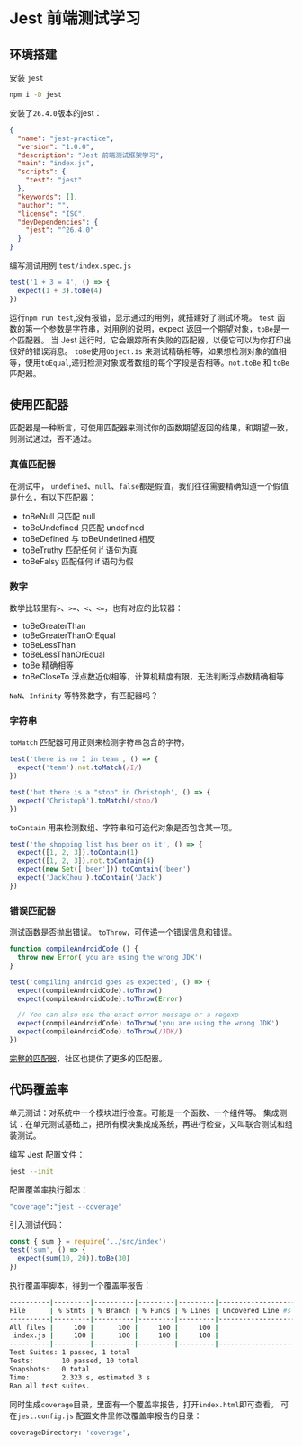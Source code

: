 <!--
 * @Description: 
 * @Date: 2020-08-16 12:54:57 +0800
 * @Author: JackChouMine
 * @LastEditTime: 2020-08-17 22:19:06 +0800
 * @LastEditors: JackChouMine
-->
# Jest 前端测试学习

## 环境搭建
安装 `jest`
```bash
npm i -D jest
```
安装了`26.4.0`版本的jest：
```json
{
  "name": "jest-practice",
  "version": "1.0.0",
  "description": "Jest 前端测试框架学习",
  "main": "index.js",
  "scripts": {
    "test": "jest"
  },
  "keywords": [],
  "author": "",
  "license": "ISC",
  "devDependencies": {
    "jest": "^26.4.0"
  }
}
```

编写测试用例 `test/index.spec.js`
```js
test('1 + 3 = 4', () => {
  expect(1 + 3).toBe(4)
})
```
运行`npm run test`,没有报错，显示通过的用例，就搭建好了测试环境。
`test` 函数的第一个参数是字符串，对用例的说明，expect 返回一个期望对象，`toBe`是一个匹配器。
当 Jest 运行时，它会跟踪所有失败的匹配器，以便它可以为你打印出很好的错误消息。
`toBe`使用`Object.is` 来测试精确相等，如果想检测对象的值相等，使用`toEqual`,递归检测对象或者数组的每个字段是否相等。`not.toBe` 和 `toBe`匹配器。

## 使用匹配器

匹配器是一种断言，可使用匹配器来测试你的函数期望返回的结果，和期望一致，则测试通过，否不通过。

### 真值匹配器

在测试中， `undefined`、`null`、`false`都是假值，我们往往需要精确知道一个假值是什么，有以下匹配器：
- toBeNull 只匹配 null
- toBeUndefined 只匹配 undefined
- toBeDefined 与 toBeUndefined 相反
- toBeTruthy 匹配任何 if 语句为真
- toBeFalsy 匹配任何 if 语句为假

### 数字

数学比较里有`>`、`>=`、`<`、`<=`，也有对应的比较器：
- toBeGreaterThan
- toBeGreaterThanOrEqual
- toBeLessThan
- toBeLessThanOrEqual
- toBe 精确相等
- toBeCloseTo 浮点数近似相等，计算机精度有限，无法判断浮点数精确相等

`NaN`、`Infinity` 等特殊数字，有匹配器吗？


### 字符串

`toMatch` 匹配器可用正则来检测字符串包含的字符。
```js
test('there is no I in team', () => {
  expect('team').not.toMatch(/I/)
})

test('but there is a "stop" in Christoph', () => {
  expect('Christoph').toMatch(/stop/)
})
```

`toContain` 用来检测数组、字符串和可迭代对象是否包含某一项。

```js
test('the shopping list has beer on it', () => {
  expect([1, 2, 3]).toContain(1)
  expect([1, 2, 3]).not.toContain(4)
  expect(new Set(['beer'])).toContain('beer')
  expect('JackChou').toContain('Jack')
})
```

### 错误匹配器

测试函数是否抛出错误。
`toThrow`，可传递一个错误信息和错误。

```js
function compileAndroidCode () {
  throw new Error('you are using the wrong JDK')
}

test('compiling android goes as expected', () => {
  expect(compileAndroidCode).toThrow()
  expect(compileAndroidCode).toThrow(Error)

  // You can also use the exact error message or a regexp
  expect(compileAndroidCode).toThrow('you are using the wrong JDK')
  expect(compileAndroidCode).toThrow(/JDK/)
})
```
[完整的匹配器](https://jestjs.io/docs/zh-Hans/expect#tobenan)，社区也提供了更多的匹配器。

## 代码覆盖率

单元测试：对系统中一个模块进行检查。可能是一个函数、一个组件等。
集成测试：在单元测试基础上，把所有模块集成成系统，再进行检查，又叫联合测试和组装测试。

编写 Jest 配置文件：
```bash
jest --init
```
配置覆盖率执行脚本：
```bash
"coverage":"jest --coverage"
```

引入测试代码：
```js
const { sum } = require('../src/index')
test('sum', () => {
  expect(sum(10, 20)).toBe(30)
})
```
执行覆盖率脚本，得到一个覆盖率报告：
```bash
----------|---------|----------|---------|---------|-------------------
File      | % Stmts | % Branch | % Funcs | % Lines | Uncovered Line #s
----------|---------|----------|---------|---------|-------------------
All files |     100 |      100 |     100 |     100 |                  
 index.js |     100 |      100 |     100 |     100 |                  
----------|---------|----------|---------|---------|-------------------
Test Suites: 1 passed, 1 total
Tests:       10 passed, 10 total
Snapshots:   0 total
Time:        2.323 s, estimated 3 s
Ran all test suites.
```
同时生成`coverage`目录，里面有一个覆盖率报告，打开`index.html`即可查看。
可在`jest.config.js` 配置文件里修改覆盖率报告的目录：

```bash
coverageDirectory: 'coverage',
```